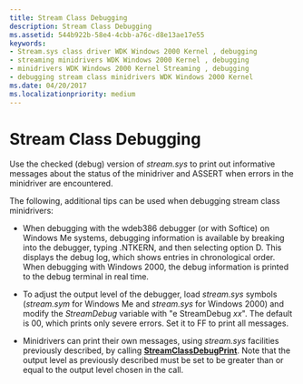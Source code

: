 ```yaml
---
title: Stream Class Debugging
description: Stream Class Debugging
ms.assetid: 544b922b-58e4-4cbb-a76c-d8e13ae17e55
keywords:
- Stream.sys class driver WDK Windows 2000 Kernel , debugging
- streaming minidrivers WDK Windows 2000 Kernel , debugging
- minidrivers WDK Windows 2000 Kernel Streaming , debugging
- debugging stream class minidrivers WDK Windows 2000 Kernel
ms.date: 04/20/2017
ms.localizationpriority: medium
---
```


# Stream Class Debugging





Use the checked (debug) version of *stream.sys* to print out informative messages about the status of the minidriver and ASSERT when errors in the minidriver are encountered.

The following, additional tips can be used when debugging stream class minidrivers:

-   When debugging with the wdeb386 debugger (or with Softice) on Windows Me systems, debugging information is available by breaking into the debugger, typing .NTKERN, and then selecting option D. This displays the debug log, which shows entries in chronological order. When debugging with Windows 2000, the debug information is printed to the debug terminal in real time.

-   To adjust the output level of the debugger, load *stream.sys* symbols (*stream.sym* for Windows Me and *stream.sys* for Windows 2000) and modify the *StreamDebug* variable with "e StreamDebug *xx*". The default is 00, which prints only severe errors. Set it to FF to print all messages.

-   Minidrivers can print their own messages, using *stream.sys* facilities previously described, by calling [**StreamClassDebugPrint**](https://msdn.microsoft.com/library/windows/hardware/ff568235). Note that the output level as previously described must be set to be greater than or equal to the output level chosen in the call.

 

 




